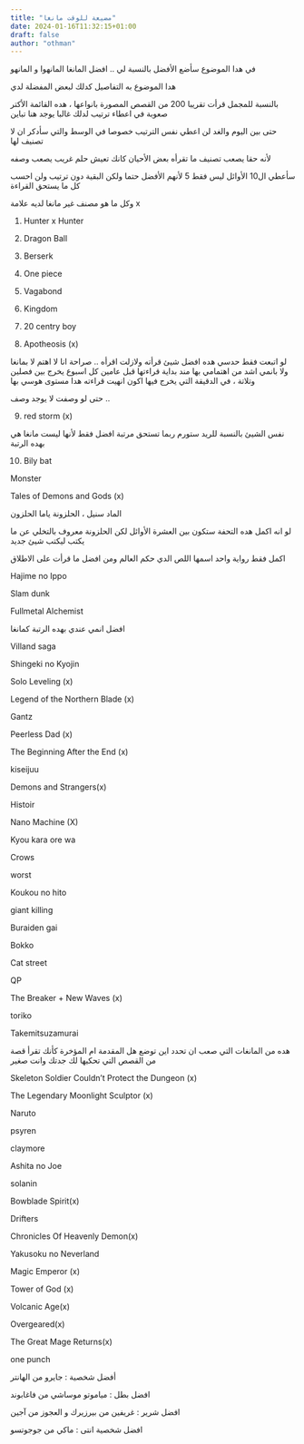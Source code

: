 ```yaml
---
title: "مضيعة للوقت مانغا"
date: 2024-01-16T11:32:15+01:00
draft: false
author: "othman"
---
```


في هدا الموضوع سأضع الأفضل بالنسبة لي .. افضل المانغا المانهوا و المانهو

هدا الموضوع به التفاصيل كدلك لبعض المفضلة لدي

بالنسبة للمجمل قرأت تقريبا 200 من القصص المصورة بانواعها ، هده القائمة الأكتر صعوبة في اعطاء ترتيب لدلك غالبا يوجد هنا تباين

حتى بين اليوم والغد لن اعطي نفس الترتيب خصوصا في الوسط والتي سأدكر ان لا تصنيف لها

لأنه حقا يصعب تصنيف ما تقرأه بعض الأحيان كانك تعيش حلم غريب يصعب وصفه

سأعطي ال10 الأوائل ليس فقط 5 لأنهم الأفضل حتما ولكن البقية دون ترتيب ولن احسب كل ما يستحق القراءة

وكل ما هو مصنف غير مانغا لديه علامة
x

1. Hunter x Hunter

2. Dragon Ball

3. Berserk

4. One piece

5. Vagabond

6. Kingdom

7. 20 centry boy

8. Apotheosis (x)

لو اتبعت فقط حدسي هده افضل شيئ قرأته ولازلت اقرأه .. صراحة انا لا اهتم لا بمانغا ولا بانمي اشد من اهتمامي بها مند بداية قراءتها قبل عامين
كل اسبوع يخرج بين فصلين وتلاتة ، في الدقيقة التي يخرج فيها اكون انهيت قراءته هدا مستوى هوسي بها

حتى لو وصفت لا يوجد وصف ..

9. red storm (x)

نفس الشيئ بالنسبة للريد ستورم ربما تستحق مرتبة افضل فقط لأنها ليست مانغا هي بهده الرتبة

10. Bily bat

Monster

Tales of Demons and Gods (x)

الماد سنيل ، الحلزونة ياما الحلزون

لو انه اكمل هده التحفة ستكون بين العشرة الأوائل لكن الحلزونة معروف بالتخلي عن ما يكتب ليكتب شيئ جديد

اكمل فقط رواية واحد اسمها اللص الدي حكم العالم ومن افضل ما قرأت على الاطلاق

Hajime no Ippo

Slam dunk

Fullmetal Alchemist

افضل انمي عندي بهده الرتبة كمانغا

Villand saga

Shingeki no Kyojin

Solo Leveling (x)

Legend of the Northern Blade (x)

Gantz

Peerless Dad (x)

The Beginning After the End (x)

kiseijuu

Demons and Strangers(x)

Histoir

Nano Machine (X)

Kyou kara ore wa

Crows

worst

Koukou no hito

giant killing

Buraiden gai

Bokko

Cat street

QP

The Breaker + New Waves (x)

toriko

Takemitsuzamurai

هده من المانغات التي صعب ان تحدد اين توضع هل المقدمة ام المؤخرة كأنك تقرأ قصة من القصص التي تحكيها لك جدتك وانت صغير

Skeleton Soldier Couldn’t Protect the Dungeon (x)

The Legendary Moonlight Sculptor (x)

Naruto

psyren

claymore

Ashita no Joe

solanin

Bowblade Spirit(x)

Drifters

Chronicles Of Heavenly Demon(x)

Yakusoku no Neverland

Magic Emperor (x)

Tower of God (x)

Volcanic Age(x)

Overgeared(x)

The Great Mage Returns(x)

one punch

أفضل شخصية : جايرو من الهانتر

افضل بطل : مياموتو موساشي من فاغابوند

افضل شرير : غريفين من بيرزيرك و العجوز من آجين

افضل شخصية انتى : ماكي من جوجوتسو
